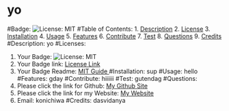 # yo
  #Badge: ![License: MIT](https://img.shields.io/badge/License-MIT%201.0-red.svg)
  #Table of Contents:
    1. [Description](#description)
    2. [License](#license)
    3. [Installation](#installation)
    4. [Usage](#usage)
    5. [Features](#features)
    6. [Contribute](#contribute)
    7. [Test](#test)
    8. [Questions](#questions)
    9. [Credits](#credits)
  #Description:
  yo
  #Licenses:
  1. Your Badge: ![License: MIT](https://img.shields.io/badge/License-MIT%201.0-red.svg)
  2. Your Badge link: <a href = "https://opensource.org/licenses/MIT">License Link</a>
  3. Your Badge Readme: <a href = "https://gist.github.com/ckib16/8732561535ed766cd6b8">MIT Guide </a>
  #Installation:
  sup
  #Usage:
  hello
  #Features:
  gday
  #Contribute:
  hiiiiii
  #Test:
  gutendag
  #Questions:
  1. Please click the link for Github: <a href = "https://github.com/allo">My Github Site</a>
  2. Please click the link for my Website: <a href = "hola">My Website</a>
  3. Email: konichiwa 
  #Credits:
  dasvidanya
  